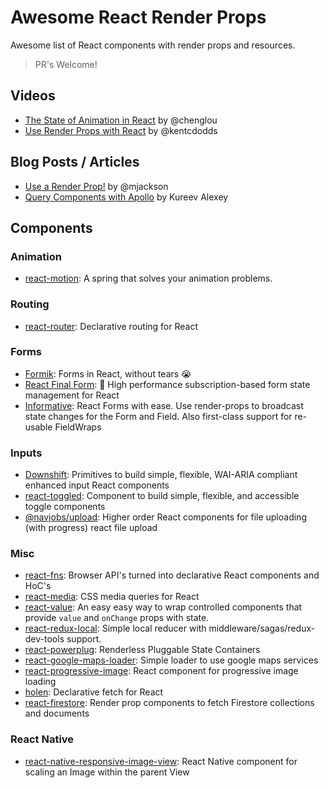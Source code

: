 # Awesome React Render Props

Awesome list of React components with render props and resources.

> PR's Welcome!

## Videos

-  [The State of Animation in React](https://www.youtube.com/watch?v=1tavDv5hXpo) by @chenglou
-  [Use Render Props with React](https://egghead.io/lessons/react-use-render-props-with-react) by @kentcdodds

## Blog Posts / Articles

- [Use a Render Prop!](https://cdb.reacttraining.com/use-a-render-prop-50de598f11ce) by @mjackson
- [Query Components with Apollo](https://dev-blog.apollodata.com/query-components-with-apollo-ec603188c157) by Kureev Alexey

## Components

### Animation

- [react-motion](https://github.com/chenglou/react-motion): A spring that solves your animation problems.

### Routing

- [react-router](https://github.com/reacttraining/react-router): Declarative routing for React

### Forms

- [Formik](https://github.com/jaredpalmer/formik): Forms in React, without tears 😭
- [React Final Form](https://github.com/final-form/react-final-form): 🏁 High performance subscription-based form state management for React
- [Informative](https://github.com/bradwestfall/informative): React Forms with ease. Use render-props to broadcast state changes for the Form and Field. Also first-class support for re-usable FieldWraps

### Inputs

- [Downshift](https://github.com/paypal/downshift): Primitives to build simple, flexible, WAI-ARIA compliant enhanced input React components
- [react-toggled](https://github.com/kentcdodds/react-toggled): Component to build simple, flexible, and accessible toggle components
- [@navjobs/upload](https://github.com/navjobs/upload): Higher order React components for file uploading (with progress) react file upload

### Misc

- [react-fns](https://github.com/jaredpalmer/react-fns): Browser API's turned into declarative React components and HoC's
- [react-media](https://github.com/reacttraining/react-media): CSS media queries for React
- [react-value](https://github.com/JedWatson/react-value): An easy easy way to wrap controlled components that provide ```value``` and ```onChange``` props with state.
- [react-redux-local](https://github.com/imflavio/react-redux-local): Simple local reducer with middleware/sagas/redux-dev-tools support.
- [react-powerplug](https://github.com/renatorib/react-powerplug): Renderless Pluggable State Containers
- [react-google-maps-loader](https://github.com/xuopled/react-google-maps-loader): Simple loader to use google maps services
- [react-progressive-image](https://github.com/FormidableLabs/react-progressive-image): React component for progressive image loading
- [holen](https://github.com/tkh44/holen): Declarative fetch for React
- [react-firestore](https://github.com/green-arrow/react-firestore): Render prop components to fetch Firestore collections and documents

### React Native

- [react-native-responsive-image-view](https://github.com/wKovacs64/react-native-responsive-image-view): React Native component for scaling an Image within the parent View
